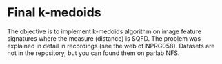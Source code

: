 # Final k-medoids

The objective is to implement k-medoids algorithm on image feature signatures where the measure (distance) is SQFD.
The problem was explained in detail in recordings (see the web of NPRG058).
Datasets are not in the repository, but you can found them on parlab NFS.
